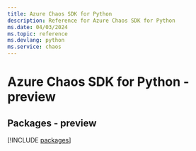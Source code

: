 ```yaml
---
title: Azure Chaos SDK for Python
description: Reference for Azure Chaos SDK for Python
ms.date: 04/03/2024
ms.topic: reference
ms.devlang: python
ms.service: chaos
---
```

# Azure Chaos SDK for Python - preview
## Packages - preview
[!INCLUDE [packages](chaos-index.md)]